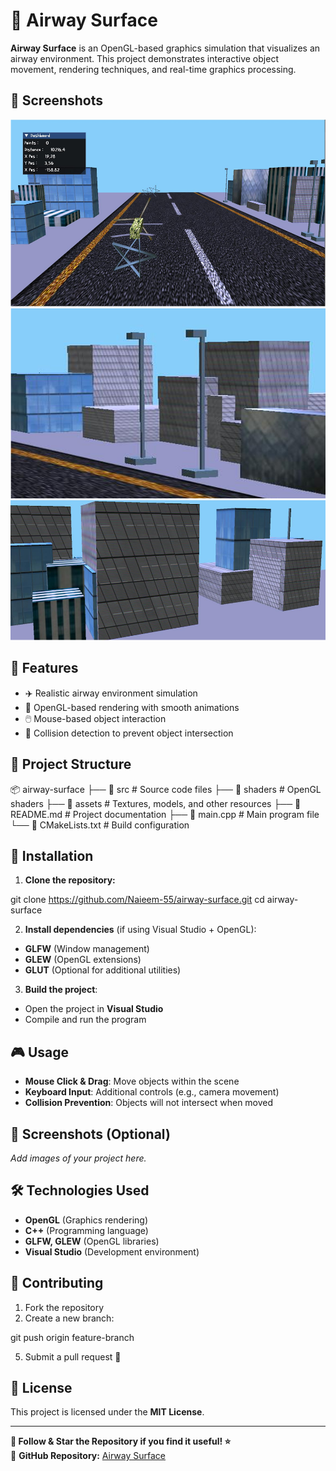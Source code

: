 # 🛫 Airway Surface

**Airway Surface** is an OpenGL-based graphics simulation that visualizes an airway environment. This project demonstrates interactive object movement, rendering techniques, and real-time graphics processing.

## 📌 Screenshots
![Main Scene](https://raw.githubusercontent.com/Naieem-55/airway-surface/main/S1.png)
![Object Movement](https://raw.githubusercontent.com/Naieem-55/airway-surface/main/S2.png)
![Structure ](https://raw.githubusercontent.com/Naieem-55/airway-surface/main/S3.png)



## 🚀 Features
- ✈️ Realistic airway environment simulation  
- 🎨 OpenGL-based rendering with smooth animations  
- 🖱️ Mouse-based object interaction  
- 📌 Collision detection to prevent object intersection  

## 📂 Project Structure
📦 airway-surface ├── 📁 src # Source code files ├── 📁 shaders # OpenGL shaders ├── 📁 assets # Textures, models, and other resources ├── 📝 README.md # Project documentation ├── 📄 main.cpp # Main program file └── 📄 CMakeLists.txt # Build configuration 


## 🔧 Installation
1. **Clone the repository:**

git clone https://github.com/Naieem-55/airway-surface.git cd airway-surface

2. **Install dependencies** (if using Visual Studio + OpenGL):  
- **GLFW** (Window management)  
- **GLEW** (OpenGL extensions)  
- **GLUT** (Optional for additional utilities)  
3. **Build the project**:  
- Open the project in **Visual Studio**  
- Compile and run the program  

## 🎮 Usage
- **Mouse Click & Drag**: Move objects within the scene  
- **Keyboard Input**: Additional controls (e.g., camera movement)  
- **Collision Prevention**: Objects will not intersect when moved  

## 📌 Screenshots (Optional)
_Add images of your project here._

## 🛠️ Technologies Used
- **OpenGL** (Graphics rendering)  
- **C++** (Programming language)  
- **GLFW, GLEW** (OpenGL libraries)  
- **Visual Studio** (Development environment)  

## 🤝 Contributing
1. Fork the repository  
2. Create a new branch:  


git push origin feature-branch

5. Submit a pull request 🚀  

## 📜 License
This project is licensed under the **MIT License**.  

---

**📌 Follow & Star the Repository if you find it useful! ⭐**  
📌 **GitHub Repository:** [Airway Surface](https://github.com/Naieem-55/airway-surface)
